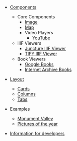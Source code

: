 - [Components](/docs/components/)
  - Core Components
    - [Image](/docs/components/image)
    - [Map](/docs/components/map)
    - Video Players
      - [YouTube](/docs/components/video/youtube)
  - IIIF Viewers
    - [Juncture IIIF Viewer](/docs/components/iiif/juncture)
    - [TIFY IIIF Viewer](/docs/components/iiif/tify)
  - Book Viewers
    - [Google Books](/docs/components/google-book)
    - [Internet Archive Books](/docs/components/ia-book)
  
- [Layout](/docs/layout/)
  - [Cards](/docs/layout/cards)
  - [Columns](/docs/layout/columns)
  - [Tabs](/docs/layout/tabs)

- Examples
  - [Monument Valley](/docs/examples/monument-valley)
  - [Pictures of the year](/docs/examples/wikimedia-commons-pictures-of-the-year)

- [Information for developers](/docs/developers)
